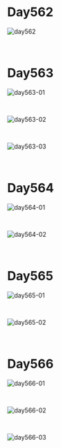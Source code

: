 # Day562

![day562](assets/day562.png)

&nbsp;

# Day563

![day563-01](assets/day563-01.png)

&nbsp;

![day563-02](assets/day563-02.jpeg)

&nbsp;

![day563-03](assets/day563-03.png)

&nbsp;

# Day564

![day564-01](assets/day564-01.png)

&nbsp;

![day564-02](assets/day564-02.png)

&nbsp;

# Day565

![day565-01](assets/day565-01.png)

&nbsp;

![day565-02](assets/day565-02.png)

&nbsp;

# Day566

![day566-01](assets/day566-01.png)

&nbsp;

![day566-02](assets/day566-02.jpeg)

&nbsp;

![day566-03](assets/day566-03.jpeg)
